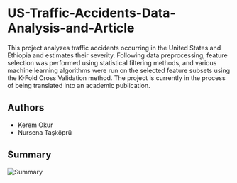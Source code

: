 # US-Traffic-Accidents-Data-Analysis-and-Article

This project analyzes traffic accidents occurring in the United States and Ethiopia and estimates their severity. 
Following data preprocessing, feature selection was performed using statistical filtering methods, and various machine learning algorithms were run on the selected feature subsets using the K-Fold Cross Validation method. 
The project is currently in the process of being translated into an academic publication.

## Authors 
- Kerem Okur  
- Nursena Taşköprü  

## Summary

![Summary](Summary.png)
